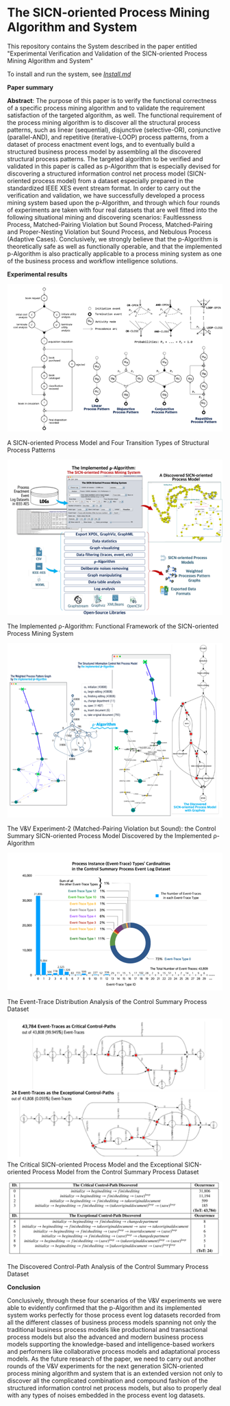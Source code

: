 # The SICN-oriented Process Mining Algorithm and System

This repository contains the System described in the paper entitled "Experimental Verification and Validation of the SICN-oriented Process Mining Algorithm and System"

To install and run the system, see [_Install.md_](/install.md)

**Paper summary**

**Abstract**:
The purpose of this paper is to verify the functional correctness of a specific process mining algorithm and to validate the requirement satisfaction of the targeted algorithm, as well. The functional requirement of the process mining algorithm is to discover all the structural process patterns, such as linear (sequential), disjunctive (selective-OR), conjunctive (parallel-AND), and repetitive (iterative-LOOP) process patterns, from a dataset of process enactment event logs, and to eventually build a structured business process model by assembling all the discovered structural process patterns. The targeted algorithm to be verified and validated in this paper is called as p-Algorithm that is especially devised for discovering a structured information control net process model (SICN-oriented process model) from a dataset especially prepared in the standardized IEEE XES event stream format. In order to carry out the verification and validation, we have successfully developed a process mining system based upon the p-Algorithm, and through which four rounds of experiments are taken with four real datasets that are well fitted into the following situational mining and discovering scenarios: Faultlessness Process, Matched-Pairing Violation but Sound Process, Matched-Pairing and Proper-Nesting Violation but Sound Process, and Nebulous Process (Adaptive Cases). Conclusively, we strongly believe that the p-Algorithm is theoretically safe as well as functionally operable, and that the implemented p-Algorithm is also practically applicable to a process mining system as one of the business process and workflow intelligence solutions.

**Experimental results**

![alt text](fig01.png)

A SICN-oriented Process Model and Four Transition Types of Structural Process Patterns


![Fig04](fig04.png)

The Implemented ρ-Algorithm: Functional Framework of the SICN-oriented Process Mining System

![Fig07](fig07.png)

The V&V Experiment-2 (Matched-Pairing Violation but Sound): the Control Summary SICN-oriented Process Model Discovered by the Implemented ρ-Algorithm

![Fig08](fig08.png)

The Event-Trace Distribution Analysis of the Control Summary Process Dataset

![Fig09](fig09.png)
The Critical SICN-oriented Process Model and the Exceptional SICN-oriented Process Model from the Control Summary Process Dataset

![Fig10](table01.png)

The Discovered Control-Path Analysis of the Control Summary Process Dataset


**Conclusion**

Conclusively, through these four scenarios of the V&V experiments we were able to evidently confirmed that the p-Algorithm and its implemented system works perfectly for those process event log datasets recorded from all the different classes of business process models spanning not only the traditional business process models like productional and transactional process models but also the advanced and modern business process models supporting the knowledge-based and intelligence-based workers and performers like collaborative process models and adaptational process models.
As the future research of the paper, we need to carry out another rounds of the V\&V experiments for the next generation SICN-oriented process mining algorithm and system that is an extended version not only to discover all the complicated combination and compound fashion of the structured information control net process models, but also to properly deal with any types of noises embedded in the process event log datasets.

